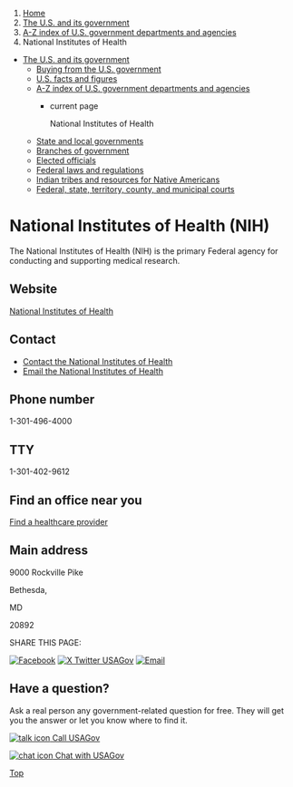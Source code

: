 1. [Home](/)
2. [The U.S. and its government](/about-the-us)
3. [A-Z index of U.S. government departments and agencies](/agency-index)
4. National Institutes of Health

* [The U.S. and its government](/about-the-us)
  + [Buying from the U.S. government](/buy-from-government)
  + [U.S. facts and figures](/facts-figures)
  + [A-Z index of U.S. government departments and agencies](/agency-index)
    - current page

      National Institutes of Health
  + [State and local governments](/state-local-governments)
  + [Branches of government](/branches-of-government)
  + [Elected officials](/elected-officials)
  + [Federal laws and regulations](/laws-and-regulations)
  + [Indian tribes and resources for Native Americans](/tribes)
  + [Federal, state, territory, county, and municipal courts](/courts)

National Institutes of Health
(NIH)
===================================

The National Institutes of Health (NIH) is the primary Federal agency for conducting and supporting medical research.

Website
-------

[National Institutes of Health](https://www.nih.gov/)

Contact
-------

* [Contact the National Institutes of Health](https://www.nih.gov/about-nih/contact-us)
* [Email the National Institutes of Health](https://www.nih.gov/about-nih/ask-nih)

Phone number
------------

1-301-496-4000

TTY
---

1-301-402-9612

Find an office near you
-----------------------

[Find a healthcare provider](https://medlineplus.gov/directories.html)

Main address
------------

9000 Rockville Pike
  

Bethesda,

MD

20892

SHARE THIS PAGE:

[![Facebook](/themes/custom/usagov/images/social-media-icons/Facebook_Icon.svg)](https://www.facebook.com/sharer/sharer.php?u=https://www.usa.gov/agencies/national-institutes-of-health&v=3)
[![X Twitter USAGov](/themes/custom/usagov/images/social-media-icons/X_Twitter_Icon.svg?version=2)](https://twitter.com/intent/tweet?source=webclient&text=https://www.usa.gov/agencies/national-institutes-of-health)
[![Email](/themes/custom/usagov/images/social-media-icons/Email_Icon.svg?version=2)](mailto:?subject=https://www.usa.gov/agencies/national-institutes-of-health)

Have a question?
----------------

Ask a real person any government-related question for free. They will get you the answer or let you know where to find it.

[![talk icon](/themes/custom/usagov/images/ICONS_talk.png)
Call USAGov](/phone)

[![chat icon](/themes/custom/usagov/images/ICONS_chat.png)
Chat with USAGov](/chat)

[Top](#main-content)